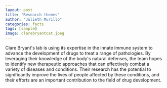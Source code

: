 ```yaml
---
layout: post
title: "Research themes"
author: "Julieth Murillo"
categories: facts
tags: [sample]
image: clarebryantcat.jpeg
---
```


Clare Bryant's lab is using its expertise in the innate immune system to advance the development of drugs to treat a range of pathologies. By leveraging their knowledge of the body's natural defenses, the team hopes to identify new therapeutic approaches that can effectively combat a variety of diseases and conditions. Their research has the potential to significantly improve the lives of people affected by these conditions, and their efforts are an important contribution to the field of drug development.

